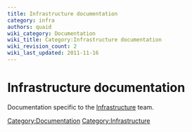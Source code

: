```yaml
---
title: Infrastructure documentation
category: infra
authors: quaid
wiki_category: Documentation
wiki_title: Category:Infrastructure documentation
wiki_revision_count: 2
wiki_last_updated: 2011-11-16
---
```


# Infrastructure documentation

Documentation specific to the [Infrastructure](Infrastructure) team.

<Category:Documentation> <Category:Infrastructure>
